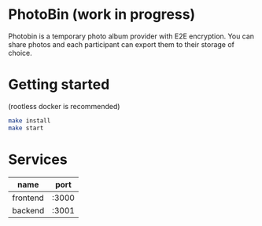 # PhotoBin (work in progress)
Photobin is a temporary photo album provider with E2E encryption. You can
share photos and each participant can export them to their storage of
choice.

# Getting started
(rootless docker is recommended)
```bash
make install
make start
```


# Services
| name | port |
| --- | --- |
| frontend | :3000 |
| backend | :3001 |
